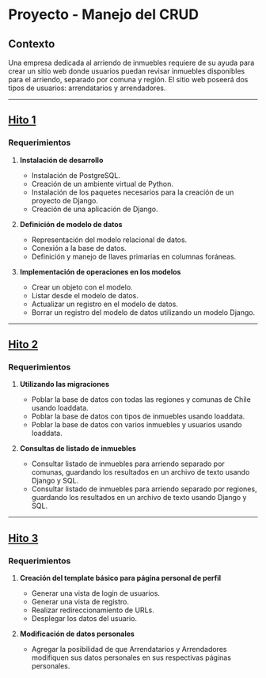 # Proyecto - Manejo del CRUD

## Contexto
Una empresa dedicada al arriendo de inmuebles requiere de su ayuda para crear un sitio web donde usuarios puedan revisar inmuebles disponibles para el arriendo, separado por comuna y región. El sitio web poseerá dos tipos de usuarios: arrendatarios y arrendadores.

---

## [Hito 1](./Hito1)
### Requerimientos
1. **Instalación de desarrollo**
   - Instalación de PostgreSQL.
   - Creación de un ambiente virtual de Python.
   - Instalación de los paquetes necesarios para la creación de un proyecto de Django.
   - Creación de una aplicación de Django.

2. **Definición de modelo de datos**
   - Representación del modelo relacional de datos.
   - Conexión a la base de datos.
   - Definición y manejo de llaves primarias en columnas foráneas.

3. **Implementación de operaciones en los modelos**
   - Crear un objeto con el modelo.
   - Listar desde el modelo de datos.
   - Actualizar un registro en el modelo de datos.
   - Borrar un registro del modelo de datos utilizando un modelo Django.

---

## [Hito 2](./Hito2)
### Requerimientos
1. **Utilizando las migraciones**
   - Poblar la base de datos con todas las regiones y comunas de Chile usando loaddata.
   - Poblar la base de datos con tipos de inmuebles usando loaddata.
   - Poblar la base de datos con varios inmuebles y usuarios usando loaddata.

2. **Consultas de listado de inmuebles**
   - Consultar listado de inmuebles para arriendo separado por comunas, guardando los resultados en un archivo de texto usando Django y SQL.
   - Consultar listado de inmuebles para arriendo separado por regiones, guardando los resultados en un archivo de texto usando Django y SQL.

---

## [Hito 3](./Hito3)
### Requerimientos
1. **Creación del template básico para página personal de perfil**
   - Generar una vista de login de usuarios.
   - Generar una vista de registro.
   - Realizar redireccionamiento de URLs.
   - Desplegar los datos del usuario.

2. **Modificación de datos personales**
   - Agregar la posibilidad de que Arrendatarios y Arrendadores modifiquen sus datos personales en sus respectivas páginas personales.
